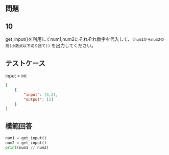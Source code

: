 ## 問題
## 10

get_input()を利用してnum1,num2にそれぞれ数字を代入して、`(num1からnum2の商(小数点以下切り捨て))` を出力してください。

## テストケース
input = int
```json
[
	{
		"input": [5,2],
		"output": [2]
	}
]
```

## 模範回答
```python
num1 = get_input()
num2 = get_input()
print(num1 // num2)
```